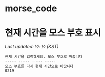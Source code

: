 # morse_code
# 현재 시간을 모스 부호 표시
<!-- MORSE_TIME_START -->
_Last updated: `02:19` (KST)_

```
현재 시간을 입력하세요. 모스 부호로 바꿉니다
----- ..--- .---- ----.
모스 부호를 다시 현재 시간으로 바꿉니다
0219
```
<!-- MORSE_TIME_END -->
